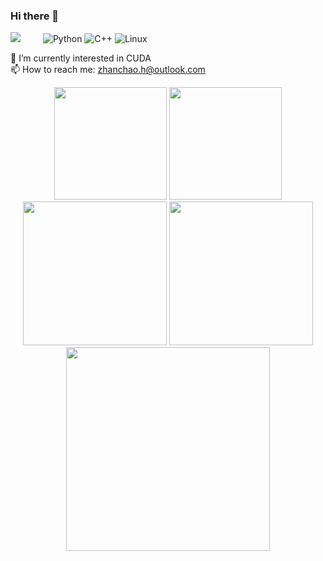 
### Hi there 👋 
![](https://komarev.com/ghpvc/?username=Shank2358&label=PROFILE+VIEWS)
&emsp;&emsp;
![Python](https://img.shields.io/badge/-Python-pink?style=flat-square&logo=Python)
![C++](https://img.shields.io/badge/-C++-00599C?style=flat-square&logo=c)
![Linux](https://img.shields.io/badge/Linux-FCC624?style=style=flat-square&logo=linux&logoColor=black)

 🌱 I’m currently interested in CUDA  
 📫 How to reach me: zhanchao.h@outlook.com
 
<!-- GitHub Readme Stats -->
<div align="center">
  <img height="180px" src="https://github-readme-stats.vercel.app/api?username=Shank2358&theme=algolia&show_icons=trueline_height=21" />
  <img height="180px" src="https://github-readme-stats.vercel.app/api/top-langs/?username=Shank2358&theme=algolia&layout=compact" />
</div>

<!-- GitHub Profile Trophy & GitHub Streak Stats -->
<div align="center">
 <img height="230px" src="https://github-profile-trophy.vercel.app/?username=Shank2358&theme=algolia&row=2&column=3&no-frame=true" />
 <img height="230px" src="https://github-readme-streak-stats.herokuapp.com/?user=Shank2358&theme=algolia" />
</div>

<!-- GitHub Activity Graph -->
<div align="center"><img height="326px" src="https://activity-graph.herokuapp.com/graph?username=Shank2358&theme=react-dark&color=00ADFF&bg_color=010F2C" /></div>
